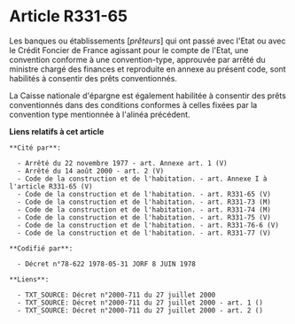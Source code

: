 # Article R331-65

Les banques ou établissements [*prêteurs*] qui ont passé avec l'Etat ou avec le Crédit Foncier de France agissant pour le
compte de l'Etat, une convention conforme à une convention-type, approuvée par arrêté du ministre chargé des finances et
reproduite en annexe au présent code, sont habilités à consentir des prêts conventionnés.

La Caisse nationale d'épargne est également habilitée à consentir des prêts conventionnés dans des conditions conformes à
celles fixées par la convention type mentionnée à l'alinéa précédent.

**Liens relatifs à cet article**

	**Cité par**:

	  - Arrêté du 22 novembre 1977 - art. Annexe art. 1 (V)
	  - Arrêté du 14 août 2000 - art. 2 (V)
	  - Code de la construction et de l'habitation. - art. Annexe I à l'article R331-65 (V)
	  - Code de la construction et de l'habitation. - art. R331-65 (V)
	  - Code de la construction et de l'habitation. - art. R331-73 (M)
	  - Code de la construction et de l'habitation. - art. R331-74 (M)
	  - Code de la construction et de l'habitation. - art. R331-75 (V)
	  - Code de la construction et de l'habitation. - art. R331-76-6 (V)
	  - Code de la construction et de l'habitation. - art. R331-77 (V)

	**Codifié par**:

	  - Décret n°78-622 1978-05-31 JORF 8 JUIN 1978

	**Liens**:

	  - TXT_SOURCE: Décret n°2000-711 du 27 juillet 2000
	  - TXT_SOURCE: Décret n°2000-711 du 27 juillet 2000 - art. 1 ()
	  - TXT_SOURCE: Décret n°2000-711 du 27 juillet 2000 - art. 2 ()
